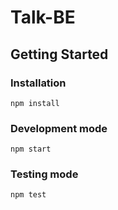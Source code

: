 # Talk-BE

## Getting Started
### Installation
`npm install`

### Development mode
`npm start`

### Testing mode
`npm test`
